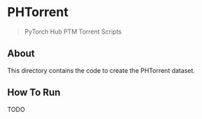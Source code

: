 # PHTorrent
> PyTorch Hub PTM Torrent Scripts

## About
This directory contains the code to create the PHTorrent dataset.

## How To Run
TODO

